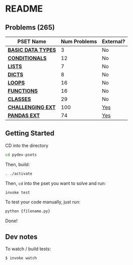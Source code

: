 # README

## Problems (265)


| PSET Name  | Num Problems | External? |
| ------------- | ------------- | ------------- |
| **[BASIC DATA TYPES](PROBLEMS.md/#basic-data-types-3)**  | 3  | No  |
| **[CONDITIONALS](PROBLEMS.md/#conditionals-12)**  | 12  | No  |
| **[LISTS](PROBLEMS.md/#lists-7)**  | 7  | No  |
| **[DICTS](PROBLEMS.md/#dicts-8)**  | 8  | No  |
| **[LOOPS](PROBLEMS.md/#loops-16)**  | 16  | No  |
| **[FUNCTIONS](PROBLEMS.md/#functions-16)**  | 16  | No  |
| **[CLASSES](PROBLEMS.md/#classes-29)**  | 29  | No  |
| **[CHALLENGING EXT](PROBLEMS.md/#challenging-ext-100)**  | 100  | [Yes](exports/pset_challenging_ext)  |
| **[PANDAS EXT](PROBLEMS.md/#pandas-ext-74)**  | 74  | [Yes](exports/pset_pandas_ext)  |

## Getting Started

CD into the directory

```bash
cd pydev-psets
```

Then, build:

```bash
. ./activate
```

Then, `cd` into the pset you want to solve and run:

```bash
invoke test
```

To test your code manually, just run:

```bash
python {filename.py}
```

Done!

## Dev notes

To watch / build tests:

```bash
$ invoke watch
```
